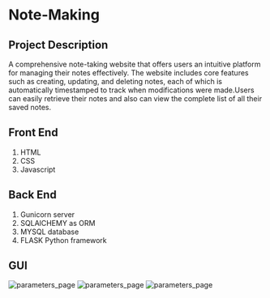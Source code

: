# Note-Making

## Project Description
A comprehensive note-taking website that offers users an intuitive platform for managing their notes effectively. The website includes core features such as creating, updating, and deleting notes, each of which is automatically timestamped to track when modifications were made.Users can easily retrieve their notes and also can view the complete list of all their saved notes.

## Front End
1. HTML
2. CSS
3. Javascript

## Back End

1. Gunicorn server
2. SQLAlCHEMY as ORM 
3. MYSQL database
4. FLASK Python framework

## GUI

![parameters_page]([https://github.com/TM153/Healthcare-System/assets/124417858/0f04e85f-c5ea-46e0-be95-3151e0702f01](https://github.com/TM153/Note-Making/blob/main/Images/Retrieve.png))
![parameters_page](https://github.com/TM153/Healthcare-System/assets/124417858/0f04e85f-c5ea-46e0-be95-3151e0702f01)
![parameters_page](https://github.com/TM153/Healthcare-System/assets/124417858/0f04e85f-c5ea-46e0-be95-3151e0702f01)

